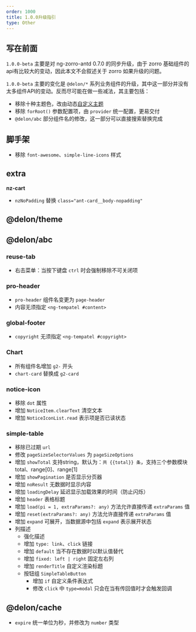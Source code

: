 ```yaml
---
order: 1000
title: 1.0.0升级指引
type: Other
---
```


## 写在前面

`1.0.0-beta` 主要是对 ng-zorro-antd 0.7.0 的同步升级，由于 zorro 基础组件的api有比较大的变动，因此本文不会叙述关于 zorro 如果升级的问题。

`1.0.0-beta` 主要的变化是 `@delon/*` 系列业务组件的升级，其中这一部分并没有太多组件API的变动。反而尽可能在做一些减法，其主要包括：

- 移除十种主题色，改由动态[自定义主题](http://ng-alain.com/theme)
- 移除 `forRoot()` 参数配置项，由 `provider` 统一配置，更易交付
- `@delon/abc` 部分组件名的修改，这一部分可以直接搜索替换完成

## 脚手架

- 移除 `font-awesome`、`simple-line-icons` 样式

## extra

**nz-cart**

- `nzNoPadding` 替换 `class="ant-card__body-nopadding"`

## @delon/theme

## @delon/abc

### reuse-tab

- 右击菜单：当按下键盘 `ctrl` 时会强制移除不可关闭项

### pro-header

- `pro-header` 组件名变更为 `page-header`
- 内容无须指定 `<ng-tempatel #content>`

### global-footer

- `copyright` 无须指定 `<ng-tempatel #copyright>`

### Chart

- 所有组件名增加 `g2-` 开头
- `chart-card` 替换成 `g2-card`

### notice-icon

- 移除 `dot` 属性
- 增加 `NoticeItem.clearText` 清空文本
- 增加 `NoticeIconList.read` 表示项是否已读状态

### simple-table

- 移除已过期 `url`
- 修改 `pageSizeSelectorValues` 为 `pageSizeOptions`
- 增加 `showTotal` 支持string，默认为：`共 {{total}} 条`，支持三个参数模块 total、range[0]、range[1]
- 增加 `showPagination` 是否显示分页器
- 增加 `noResult` 无数据时显示内容
- 增加 `loadingDelay` 延迟显示加载效果的时间（防止闪烁）
- 增加 `header` 表格标题
- 增加 `load(pi = 1, extraParams?: any)` 方法允许直接传递 `extraParams` 值
- 增加 `reset(extraParams?: any)` 方法允许直接传递 `extraParams` 值
- 增加 `expand` 可展开，当数据源中包括 `expand` 表示展开状态
- 列描述
	- 强化描述
	- 增加 `type: link`、`click` 链接
	- 增加 `default` 当不存在数据时以默认值替代
	- 增加 `fixed: left | right` 固定左右列
	- 增加 `renderTitle` 自定义渲染标题
    - 按钮组 `SimpleTableButton`
        - 增加 `if` 自定义条件表达式
        - 修改 `click` 中 `type=modal` 只会在当有传回值时才会触发回调

## @delon/cache

- `expire` 统一单位为秒，并修改为 `number` 类型
